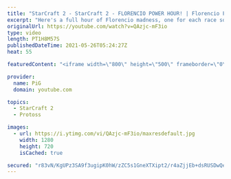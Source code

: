 ```yaml
---
title: "StarCraft 2 - StarCraft 2 - FLORENCIO POWER HOUR! | Florencio Files #228"
excerpt: "Here's a full hour of Florencio madness, one for each race so there's something for everyone :P  I cast one of the mysterious and deranged StarCraft 2 builds of the one and only, Florencio, the dude that invented the Protoss proxy nexus recall rush. 🐷 Support PiG: https://www.pigstarcraft.com/support/"
originalUrl: https://youtube.com/watch?v=QAzjc-mF3io
type: video
length: PT1H8M57S
publishedDateTime: 2021-05-26T05:24:27Z
heat: 55

featuredContent: "<iframe width=\"800\" height=\"500\" frameborder=\"0\" src=\"https://www.youtube.com/embed/QAzjc-mF3io\" allow=\"accelerometer; autoplay; encrypted-media; gyroscope; picture-in-picture\" allowfullscreen></iframe>"

provider:
  name: PiG
  domain: youtube.com

topics:
  - StarCraft 2
  - Protoss

images:
  - url: https://i.ytimg.com/vi/QAzjc-mF3io/maxresdefault.jpg
    width: 1280
    height: 720
    isCached: true

secured: "r83vN/KgUPz3SA9f3ugipK0hW/zZC5s1GneXTXipt2/r4aZjjEb+dsRUSDwQelGJtpkU2DSQ4UbQRYRQoOnKE8ej9yFu+2H/Wp0ULIVA6sNrz/7s16S7XJRj1yJK2WCSx3h2Xf+/7JnTovXU6oZCfYexlQD6bV8svNEGwWLin13XqzPYqV9FKwAUOYJJ1b9eTi3Hui3P+jqSsLfQf8YJxl5tcjrBJxmc+Z1aVaSvpLrKXgGB5W/9SePqaMlGljaxZlKAC1JykvzFlOcBAc9dFagWIi2pqUqRsjQBoIz+MQ3cq7jWt2uZwcXu+njPXBdZzLrT2BN5CJ/Tb+1F8ql1fKUjwXF+ZODta04fWyrnY7CetWk6572JgJaykY82/td5d6xoRuPCiOcjDDgQKr6O58F5f+aisny/GGKsKmo9pxc=;qsluADHET20zLrkYW//Llg=="
---
```


